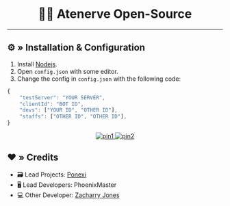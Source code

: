<h1 align="center">
 🧙‍♂️ Atenerve Open-Source
</h1>

---

## ⚙ » Installation & Configuration

1. Install [Nodejs](https://nodejs.org/).
2. Open `config.json` with some editor.
3. Change the config in `config.json` with the following code:

```js
{
    "testServer": "YOUR SERVER",
    "clientId": "BOT ID",
    "devs": ["YOUR ID", "OTHER ID"],
    "staffs": ["OTHER ID", "OTHER ID"],
}
```

<div id="badges" align="center">
  <a href="https://github.com/PoNexiOFF/Atenerve">
    <img src="https://github-readme-stats.vercel.app/api/pin/?username=PoNexiOFF&repo=Atenerve" alt="pin1"/>
  </a>
    <a href="https://github.com/PoleftusInteractive/Atenerve-src">
    <img src="https://github-readme-stats.vercel.app/api/pin/?username=PoleftusInteractive&repo=Atenerve-src" alt="pin2"/>
  </a>
</div>

## ❤️ » Credits

* 🗃️ Lead Projects: [Ponexi](https://github.com/PoNexiOFF)
* 🖥️ Lead Developers: PhoenixMaster
* 💻 Other Developer: [Zacharry Jones](https://github.com/ZacharryJones)
